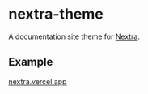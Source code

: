 # nextra-theme

A documentation site theme for [Nextra](https://github.com/shuding/nextra).

## Example

[nextra.vercel.app](https://nextra.vercel.app/)
